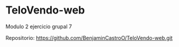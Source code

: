 # TeloVendo-web
Modulo 2 ejercicio grupal 7

Repositorio: https://github.com/BenjaminCastroO/TeloVendo-web.git
